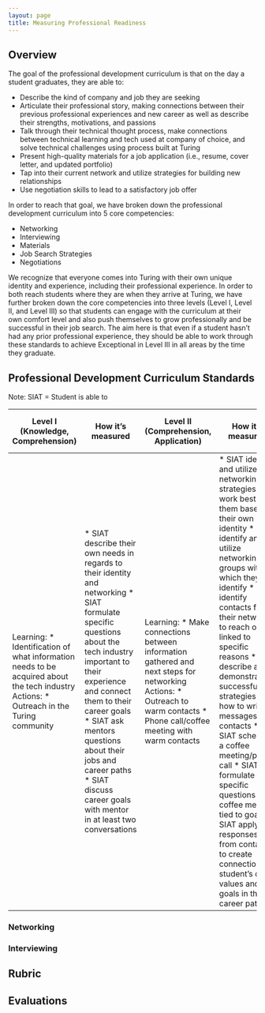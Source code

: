 ```yaml
---
layout: page
title: Measuring Professional Readiness
---
```


## Overview
The goal of the professional development curriculum is that on the day a student graduates, they are able to:
* Describe the kind of company and job they are seeking
* Articulate their professional story, making connections between their previous professional experiences and new career as well as describe their strengths, motivations, and passions
* Talk through their technical thought process, make connections between technical learning and tech used at company of choice, and solve technical challenges using process built at Turing
* Present high-quality materials for a job application (i.e., resume, cover letter, and updated portfolio)
* Tap into their current network and utilize strategies for building new relationships
* Use negotiation skills to lead to a satisfactory job offer

In order to reach that goal, we have broken down the professional development curriculum into 5 core competencies:

* Networking
* Interviewing
* Materials
* Job Search Strategies
* Negotiations

We recognize that everyone comes into Turing with their own unique identity and experience, including their professional experience. In order to both reach students where they are when they arrive at Turing, we have further broken down the core competencies into three levels (Level I, Level II, and Level III) so that students can engage with the curriculum at their own comfort level and also push themselves to grow professionally and be successful in their job search. The aim here is that even if a student hasn’t had any prior professional experience, they should be able to work through these standards to achieve Exceptional in Level III in all areas by the time they graduate. 

## Professional Development Curriculum Standards
Note: SIAT = Student is able to

| Level I (Knowledge, Comprehension)                                                                                                          | How it’s measured                                                                                                                                                                                                                                                                                                                                    | Level II (Comprehension, Application)                                                                                                                                           | How it’s measured                                                                                                                                                                                                                                                                                                                                                                                                                                                                                                                                                                                          | Level III (Application, Analysis, Synthesis)                                                                                                                                                                            | How it’s measured                                                                                                                                                                                                                                                                                                                                                                                                         |
|---------------------------------------------------------------------------------------------------------------------------------------------|------------------------------------------------------------------------------------------------------------------------------------------------------------------------------------------------------------------------------------------------------------------------------------------------------------------------------------------------------|---------------------------------------------------------------------------------------------------------------------------------------------------------------------------------|------------------------------------------------------------------------------------------------------------------------------------------------------------------------------------------------------------------------------------------------------------------------------------------------------------------------------------------------------------------------------------------------------------------------------------------------------------------------------------------------------------------------------------------------------------------------------------------------------------|-------------------------------------------------------------------------------------------------------------------------------------------------------------------------------------------------------------------------|---------------------------------------------------------------------------------------------------------------------------------------------------------------------------------------------------------------------------------------------------------------------------------------------------------------------------------------------------------------------------------------------------------------------------|
| Learning:  * Identification of what information needs to be acquired about the tech industry  Actions:   * Outreach in the Turing community | * SIAT describe their own needs in regards to their identity and networking  * SIAT formulate specific questions about the tech industry important to their experience and connect them to their career goals  * SIAT ask mentors questions about their jobs and career paths  * SIAT discuss career goals with mentor in at least two conversations | Learning:  * Make connections between information gathered and next steps for networking  Actions:  * Outreach to warm contacts  * Phone call/coffee meeting with warm contacts | * SIAT identify and utilize networking strategies that work best for them based on their own identity   * SIAT identify and utilize networking groups with which they identify   * SIAT identify contacts from their network to reach out to linked to specific reasons  * SIAT describe and demonstrate successful strategies for how to write messages to contacts  * SIAT schedule a coffee meeting/phone call  * SIAT formulate specific questions for coffee meeting tied to goals   * SIAT apply responses from contact to create connections to student’s own values and goals in their career path | Learning:  * Synthesize learning from initial outreach and apply to specific positions and/or further learning  Actions:  * Outreach for specific position  * Phone call/coffee meeting with cold contact  * Job shadow | * SIAT identify contacts outside their immediate network from companies/industries that align with their interests  * SIAT identify relevant contacts from companies with positions they want to pursue  * SIAT research company and contact to come up with relevant questions for coffee meetings or job shadows  * SIAT analyze takeaways from conversations to apply to own career goals and use in job application   |

### Networking

### Interviewing



## Rubric

## Evaluations
